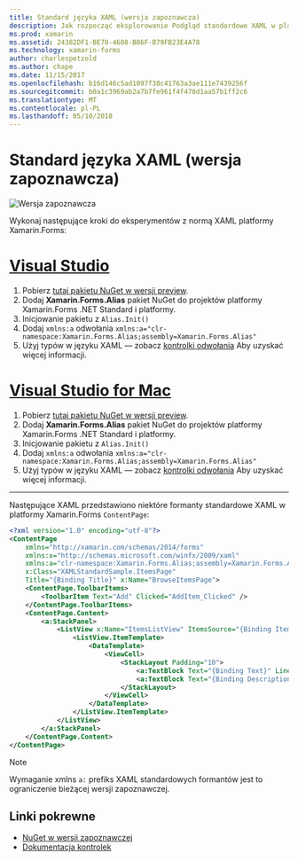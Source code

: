 ```yaml
---
title: Standard języka XAML (wersja zapoznawcza)
description: Jak rozpocząć eksplorowanie Podgląd standardowe XAML w platformy Xamarin.Forms
ms.prod: xamarin
ms.assetid: 24382DF1-BE70-4608-B86F-B79FB23E4A78
ms.technology: xamarin-forms
author: charlespetzold
ms.author: chape
ms.date: 11/15/2017
ms.openlocfilehash: b16d146c5ad1097f38c41763a3ae111e7439256f
ms.sourcegitcommit: b0a1c3969ab2a7b7fe961f4f470d1aa57b1ff2c6
ms.translationtype: MT
ms.contentlocale: pl-PL
ms.lasthandoff: 05/10/2018
---
```

# <a name="xaml-standard-preview"></a>Standard języka XAML (wersja zapoznawcza)

![Wersja zapoznawcza](~/media/shared/preview.png)

Wykonaj następujące kroki do eksperymentów z normą XAML platformy Xamarin.Forms:

# <a name="visual-studiotabvswin"></a>[Visual Studio](#tab/vswin)

1. Pobierz [tutaj pakietu NuGet w wersji preview](https://aka.ms/xf-xamlstandard-nuget).
2. Dodaj **Xamarin.Forms.Alias** pakiet NuGet do projektów platformy Xamarin.Forms .NET Standard i platformy.
3. Inicjowanie pakietu z `Alias.Init()`
4. Dodaj `xmlns:a` odwołania `xmlns:a="clr-namespace:Xamarin.Forms.Alias;assembly=Xamarin.Forms.Alias"`
5. Użyj typów w języku XAML — zobacz [kontrolki odwołania](controls.md) Aby uzyskać więcej informacji.

# <a name="visual-studio-for-mactabvsmac"></a>[Visual Studio for Mac](#tab/vsmac)

1. Pobierz [tutaj pakietu NuGet w wersji preview](https://aka.ms/xf-xamlstandard-nuget).
2. Dodaj **Xamarin.Forms.Alias** pakiet NuGet do projektów platformy Xamarin.Forms .NET Standard i platformy.
3. Inicjowanie pakietu z `Alias.Init()`
4. Dodaj `xmlns:a` odwołania `xmlns:a="clr-namespace:Xamarin.Forms.Alias;assembly=Xamarin.Forms.Alias"`
5. Użyj typów w języku XAML — zobacz [kontrolki odwołania](controls.md) Aby uzyskać więcej informacji.

-----

Następujące XAML przedstawiono niektóre formanty standardowe XAML w platformy Xamarin.Forms `ContentPage`:

```xml
<?xml version="1.0" encoding="utf-8"?>
<ContentPage 
    xmlns="http://xamarin.com/schemas/2014/forms" 
    xmlns:x="http://schemas.microsoft.com/winfx/2009/xaml" 
    xmlns:a="clr-namespace:Xamarin.Forms.Alias;assembly=Xamarin.Forms.Alias"
    x:Class="XAMLStandardSample.ItemsPage" 
    Title="{Binding Title}" x:Name="BrowseItemsPage">
    <ContentPage.ToolbarItems>
        <ToolbarItem Text="Add" Clicked="AddItem_Clicked" />
    </ContentPage.ToolbarItems>
    <ContentPage.Content>
        <a:StackPanel>
            <ListView x:Name="ItemsListView" ItemsSource="{Binding Items}" VerticalOptions="FillAndExpand" HasUnevenRows="true" RefreshCommand="{Binding LoadItemsCommand}" IsPullToRefreshEnabled="true" IsRefreshing="{Binding IsBusy, Mode=OneWay}" CachingStrategy="RecycleElement" ItemSelected="OnItemSelected">
                <ListView.ItemTemplate>
                    <DataTemplate>
                        <ViewCell>
                            <StackLayout Padding="10">
                                <a:TextBlock Text="{Binding Text}" LineBreakMode="NoWrap" Style="{DynamicResource ListItemTextStyle}" FontSize="16" />
                                <a:TextBlock Text="{Binding Description}" LineBreakMode="NoWrap" Style="{DynamicResource ListItemDetailTextStyle}" FontSize="13" />
                            </StackLayout>
                        </ViewCell>
                    </DataTemplate>
                </ListView.ItemTemplate>
            </ListView>
        </a:StackPanel>
    </ContentPage.Content>
</ContentPage>
```

> [!NOTE]
> Wymaganie xmlns `a:` prefiks XAML standardowych formantów jest to ograniczenie bieżącej wersji zapoznawczej.


## <a name="related-links"></a>Linki pokrewne

- [NuGet w wersji zapoznawczej](https://aka.ms/xf-xamlstandard-nuget)
- [Dokumentacja kontrolek](controls.md)
